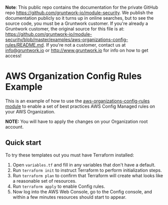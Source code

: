 **Note**: This public repo contains the documentation for the private GitHub repo <https://github.com/gruntwork-io/module-security>.
We publish the documentation publicly so it turns up in online searches, but to see the source code, you must be a Gruntwork customer.
If you're already a Gruntwork customer, the original source for this file is at: <https://github.com/gruntwork-io/module-security/blob/master/examples/aws-organizations-config-rules/README.md>.
If you're not a customer, contact us at <info@gruntwork.io> or <http://www.gruntwork.io> for info on how to get access!

# AWS Organization Config Rules Example

This is an example of how to use the [aws-organizations-config-rules module](/modules/aws-organizations-config-rules) to 
enable a set of best practices AWS Config Managed rules on your AWS Organization.

**NOTE:** You will have to apply the changes on your Organization root account.

## Quick start

To try these templates out you must have Terraform installed:

1. Open `variables.tf` and fill in any variables that don't have a default.
1. Run `terraform init` to instruct Terraform to perform initialization steps.
1. Run `terraform plan` to confirm that Terraform will create what looks like a reasonable set of resources.
1. Run `terraform apply` to enable Config rules.
1. Now log into the AWS Web Console, go to the Config console, and within a few minutes resources should start to appear.
